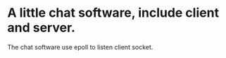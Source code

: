 # A little chat software, include client and server.
The chat software use epoll to listen client socket.

